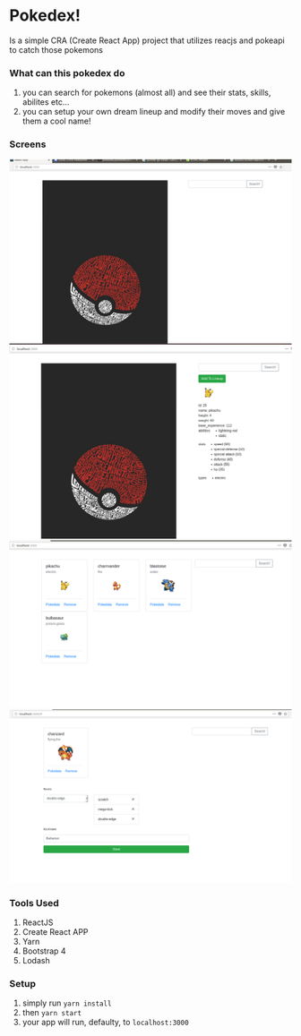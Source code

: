 # Pokedex!

Is a simple CRA (Create React App) project that utilizes reacjs and pokeapi to catch those
pokemons

### What can this pokedex do
1. you can search for pokemons (almost all) and see their stats, skills, abilites etc...
2. you can setup your own dream lineup and modify their moves and give them a cool name!


### Screens
![alt text](./public/screenshots/first.png?raw=true "Optional Title")
![alt text](./public/screenshots/second.png?raw=true "Optional Title")
![alt text](./public/screenshots/third.png?raw=true "Optional Title")
![alt text](./public/screenshots/fourth.png?raw=true "Optional Title")

### Tools Used
1. ReactJS
2. Create React APP
3. Yarn
4. Bootstrap 4
5. Lodash

### Setup
1. simply run `yarn install`
2. then `yarn start`
3. your app will run, defaulty, to `localhost:3000`
